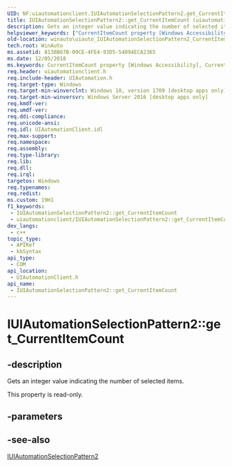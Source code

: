 ```yaml
---
UID: NF:uiautomationclient.IUIAutomationSelectionPattern2.get_CurrentItemCount
title: IUIAutomationSelectionPattern2::get_CurrentItemCount (uiautomationclient.h)
description: Gets an integer value indicating the number of selected items.
helpviewer_keywords: ["CurrentItemCount property [Windows Accessibility]","CurrentItemCount property [Windows Accessibility]","IUIAutomationSelectionPattern2 interface","IUIAutomationSelectionPattern2 interface [Windows Accessibility]","CurrentItemCount property","IUIAutomationSelectionPattern2.CurrentItemCount","IUIAutomationSelectionPattern2.get_CurrentItemCount","IUIAutomationSelectionPattern2::CurrentItemCount","IUIAutomationSelectionPattern2::get_CurrentItemCount","get_CurrentItemCount","uiautomationclient/IUIAutomationSelectionPattern2::CurrentItemCount","uiautomationclient/IUIAutomationSelectionPattern2::get_CurrentItemCount","winauto.uiauto_IUIAutomationSelectionPattern2_CurrentItemCount"]
old-location: winauto\uiauto_IUIAutomationSelectionPattern2_CurrentItemCount.htm
tech.root: WinAuto
ms.assetid: 8138B67B-09CE-4FE4-93D5-54094ECA2365
ms.date: 12/05/2018
ms.keywords: CurrentItemCount property [Windows Accessibility], CurrentItemCount property [Windows Accessibility],IUIAutomationSelectionPattern2 interface, IUIAutomationSelectionPattern2 interface [Windows Accessibility],CurrentItemCount property, IUIAutomationSelectionPattern2.CurrentItemCount, IUIAutomationSelectionPattern2.get_CurrentItemCount, IUIAutomationSelectionPattern2::CurrentItemCount, IUIAutomationSelectionPattern2::get_CurrentItemCount, get_CurrentItemCount, uiautomationclient/IUIAutomationSelectionPattern2::CurrentItemCount, uiautomationclient/IUIAutomationSelectionPattern2::get_CurrentItemCount, winauto.uiauto_IUIAutomationSelectionPattern2_CurrentItemCount
req.header: uiautomationclient.h
req.include-header: UIAutomation.h
req.target-type: Windows
req.target-min-winverclnt: Windows 10, version 1709 [desktop apps only]
req.target-min-winversvr: Windows Server 2016 [desktop apps only]
req.kmdf-ver: 
req.umdf-ver: 
req.ddi-compliance: 
req.unicode-ansi: 
req.idl: UIAutomationClient.idl
req.max-support: 
req.namespace: 
req.assembly: 
req.type-library: 
req.lib: 
req.dll: 
req.irql: 
targetos: Windows
req.typenames: 
req.redist: 
ms.custom: 19H1
f1_keywords:
 - IUIAutomationSelectionPattern2::get_CurrentItemCount
 - uiautomationclient/IUIAutomationSelectionPattern2::get_CurrentItemCount
dev_langs:
 - c++
topic_type:
 - APIRef
 - kbSyntax
api_type:
 - COM
api_location:
 - UIAutomationClient.h
api_name:
 - IUIAutomationSelectionPattern2::get_CurrentItemCount
---
```


# IUIAutomationSelectionPattern2::get_CurrentItemCount


## -description

Gets an integer value indicating the number of selected items.

This property is read-only.

## -parameters

## -see-also

<a href="/windows/desktop/api/uiautomationclient/nn-uiautomationclient-iuiautomationselectionpattern2">IUIAutomationSelectionPattern2</a>

